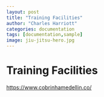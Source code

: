 ```yaml
---
layout: post
title: "Training Facilities"
author: "Charles Harriott"
categories: documentation
tags: [documentation,sample]
image: jiu-jitsu-hero.jpg
---
```


# Training Facilities

https://www.cobrinhamedellin.co/
